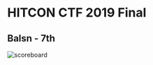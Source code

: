 # HITCON CTF 2019 Final
## Balsn - 7th
![scoreboard](https://github.com/yuawn/CTF/blob/master/2019/hitcon-final/scoreboard.png)
